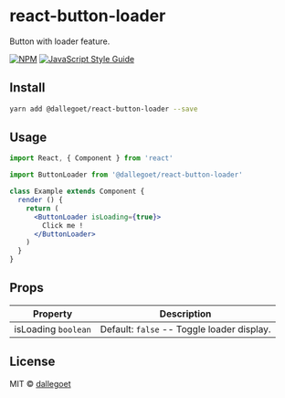 # react-button-loader

Button with loader feature.

[![NPM](https://img.shields.io/npm/v/@dallegoet/react-button-loader.svg)](https://www.npmjs.com/package/@dallegoet/react-button-loader) [![JavaScript Style Guide](https://img.shields.io/badge/code_style-standard-brightgreen.svg)](https://standardjs.com)

## Install

```bash
yarn add @dallegoet/react-button-loader --save
```

## Usage

```jsx
import React, { Component } from 'react'

import ButtonLoader from '@dallegoet/react-button-loader'

class Example extends Component {
  render () {
    return (
      <ButtonLoader isLoading={true}>
        Click me !
      </ButtonLoader>
    )
  }
}
```

## Props

| Property  | Description |
| ------------- | ------------- |
| isLoading `boolean`  | Default: `false` -- Toggle loader display.  |

## License

MIT © [dallegoet](https://github.com/dallegoet)

